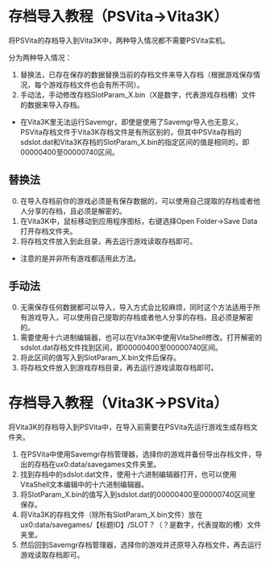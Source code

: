 # 存档导入教程（PSVita->Vita3K）
将PSVita的存档导入到Vita3K中，两种导入情况都不需要PSVita实机。

分为两种导入情况：
1. 替换法，已存在保存的数据替换当前的存档文件来导入存档（根据游戏保存情况，每个游戏存档文件也会有所不同）。
2. 手动法，手动修改存档SlotParam_X.bin（X是数字，代表游戏存档槽）文件的数据来导入存档。

- 在Vita3K里无法运行Savemgr，即使是使用了Savemgr导入也无意义，PSVita存档文件于Vita3K存档文件是有所区别的，但其中PSVita存档的sdslot.dat和Vita3K存档的SlotParam_X.bin的指定区间的值是相同的，即00000400至00000740区间。

## 替换法
0. 在导入存档前你的游戏必须是有保存数据的，可以使用自己提取的存档或者他人分享的存档，且必须是解密的。
1. 在Vita3K中，鼠标移动到应用程序图标，右键选择Open Folder->Save Data打开存档文件夹。
2. 将存档文件放入到此目录，再去运行游戏读取存档即可。

- 注意的是并非所有游戏都适用此方法。

## 手动法

0. 无需保存任何数据都可以导入，导入方式会比较麻烦，同时这个方法适用于所有游戏导入，可以使用自己提取的存档或者他人分享的存档，且必须是解密的。
1. 需要使用十六进制编辑器，也可以在Vita3K中使用VitaShell修改。打开解密的sdslot.dat存档文件找到区间，即00000400至00000740区间。
2. 将此区间的值写入到SlotParam_X.bin文件后保存。
3. 将存档文件放入到游戏存档目录，再去运行游戏读取存档即可。

# 存档导入教程（Vita3K->PSVita）
将Vita3K的存档导入到PSVita中，在导入前需要在PSVita先运行游戏生成存档文件夹。
1. 在PSVita中使用Savemgr存档管理器，选择你的游戏并备份导出存档文件，导出的存档在ux0:data/savegames文件夹里。
2. 找到存档中的sdslot.dat文件，使用十六进制编辑器打开，也可以使用VitaShell文本编辑中的十六进制编辑器。
3. 将SlotParam_X.bin的值写入到sdslot.dat的00000400至00000740区间里保存。
4. 将Vita3K的存档文件（除所有SlotParam_X.bin文件）放在ux0:data/savegames/【标题ID】/SLOT？（？是数字，代表提取的槽）文件夹里。
5. 然后回到Savemgr存档管理器，选择你的游戏并还原导入存档文件，再去运行游戏读取存档即可。
